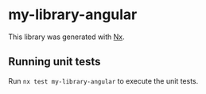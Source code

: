 # my-library-angular

This library was generated with [Nx](https://nx.dev).

## Running unit tests

Run `nx test my-library-angular` to execute the unit tests.
